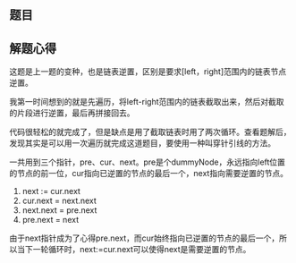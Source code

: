 ## 题目



## 解题心得

这题是上一题的变种，也是链表逆置，区别是要求[left，right]范围内的链表节点逆置。

我第一时间想到的就是先遍历，将left-right范围内的链表截取出来，然后对截取的片段进行逆置，最后再拼接回去。

代码很轻松的就完成了，但是缺点是用了截取链表时用了两次循环。查看题解后，发现其实是可以用一次遍历就完成这道题目，要使用一种叫穿针引线的方法。

一共用到三个指针，pre、cur、next。pre是个dummyNode，永远指向left位置的节点的前一位，cur指向已逆置的节点的最后一个，next指向需要逆置的节点。

1. next := cur.next
2. cur.next = next.next
3. next.next = pre.next
4. pre.next = next

由于next指针成为了心得pre.next，而cur始终指向已逆置的节点的最后一个，所以当下一轮循环时，next:=cur.next可以使得next是需要逆置的节点。